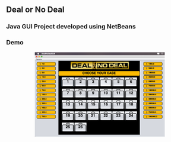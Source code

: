 ## Deal or No Deal
### Java GUI Project developed using NetBeans

### Demo
<p align="center">
  <img src="demo.png" width="350" title="Demo">
</p>
